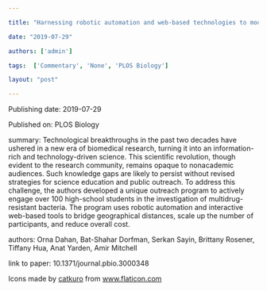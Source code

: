 ---
title: "Harnessing robotic automation and web-based technologies to modernize scientific outreach"
date: "2019-07-29"
authors: ['admin']
tags:  ['Commentary', 'None', 'PLOS Biology']
layout: "post"
---
Publishing date: 2019-07-29

Published on: PLOS Biology

summary: Technological breakthroughs in the past two decades have ushered in a new era of biomedical research, turning it into an information-rich and technology-driven science. This scientific revolution, though evident to the research community, remains opaque to nonacademic audiences. Such knowledge gaps are likely to persist without revised strategies for science education and public outreach. To address this challenge, the authors developed a unique outreach program to actively engage over 100 high-school students in the investigation of multidrug-resistant bacteria. The program uses robotic automation and interactive web-based tools to bridge geographical distances, scale up the number of participants, and reduce overall cost. 

authors: Orna Dahan, Bat-Shahar Dorfman, Serkan Sayin, Brittany Rosener, Tiffany Hua, Anat Yarden, Amir Mitchell

link to paper: 10.1371/journal.pbio.3000348

Icons made by <a href="https://www.flaticon.com/free-icon/bookshelves_3576884" title="catkuro">catkuro</a> from <a href="https://www.flaticon.com/" title="Flaticon"> www.flaticon.com</a>
